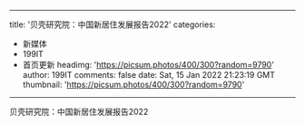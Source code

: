 
---
title: '贝壳研究院：中国新居住发展报告2022'
categories: 
 - 新媒体
 - 199IT
 - 首页更新
headimg: 'https://picsum.photos/400/300?random=9790'
author: 199IT
comments: false
date: Sat, 15 Jan 2022 21:23:19 GMT
thumbnail: 'https://picsum.photos/400/300?random=9790'
---

<div>   
贝壳研究院：中国新居住发展报告2022  
</div>
            
